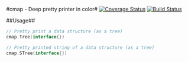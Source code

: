 #cmap - Deep pretty printer in color#
[![Coverage Status](https://coveralls.io/repos/github/bongo227/cmap/badge.svg?branch=master)](https://coveralls.io/github/bongo227/cmap?branch=master)
[![Build Status](https://travis-ci.org/bongo227/cmap.svg?branch=master)](https://travis-ci.org/bongo227/cmap)

##Usage##
```go
// Pretty print a data structure (as a tree)
cmap.Tree(interface{})

// Pretty printed string of a data structure (as a tree)
cmap.STree(interface{})
```

